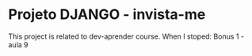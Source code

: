 # Projeto DJANGO - invista-me

This project is related to dev-aprender course.
When I stoped: Bonus 1 - aula 9
